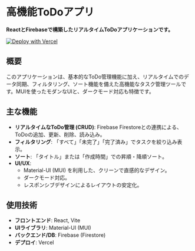 # 高機能ToDoアプリ

**ReactとFirebaseで構築したリアルタイムToDoアプリケーションです。**

[![Deploy with Vercel](https://vercel.com/button)](https://to-do-app-react-two-tau.vercel.app)

## 概要

このアプリケーションは、基本的なToDo管理機能に加え、リアルタイムでのデータ同期、フィルタリング、ソート機能を備えた高機能なタスク管理ツールです。MUIを使ったモダンなUIと、ダークモード対応も特徴です。

## 主な機能

- **リアルタイムなToDo管理 (CRUD)**: Firebase Firestoreとの連携による、ToDoの追加、更新、削除、読み込み。
- **フィルタリング**: 「すべて」「未完了」「完了済み」でタスクを絞り込み表示。
- **ソート**: 「タイトル」または「作成時間」での昇順・降順ソート。
- **UI/UX**:
    - Material-UI (MUI) を利用した、クリーンで直感的なデザイン。
    - ダークモード対応。
    - レスポンシブデザインによるレイアウトの安定化。

## 使用技術

- **フロントエンド**: React, Vite
- **UIライブラリ**: Material-UI (MUI)
- **バックエンド/DB**: Firebase (Firestore)
- **デプロイ**: Vercel